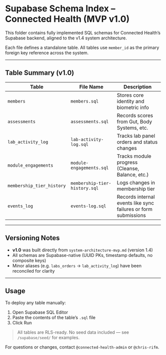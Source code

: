 # Supabase Schema Index – Connected Health (MVP v1.0)

This folder contains fully implemented SQL schemas for Connected Health’s Supabase backend, aligned to the v1.4 system architecture.

Each file defines a standalone table. All tables use `member_id` as the primary foreign key reference across the system.

---

## Table Summary (v1.0)

| Table                     | File Name                     | Description                                                    |
| ------------------------- | ----------------------------- | -------------------------------------------------------------- |
| `members`                 | `members.sql`                 | Stores core identity and biometric info                        |
| `assessments`             | `assessments.sql`             | Records scores from Gut, Body Systems, etc.                    |
| `lab_activity_log`        | `lab-activity-log.sql`        | Tracks lab panel orders and status changes                     |
| `module_engagements`      | `module-engagements.sql`      | Tracks module progress (Cleanse, Balance, etc.)                |
| `membership_tier_history` | `membership-tier-history.sql` | Logs changes in membership tier                                |
| `events_log`              | `events-log.sql`              | Records internal events like sync failures or form submissions |

---

## Versioning Notes

* **v1.0** was built directly from `system-architecture-mvp.md` (version 1.4)
* All schemas are Supabase-native (UUID PKs, timestamp defaults, no composite keys)
* Minor aliases (e.g. `labs_orders` → `lab_activity_log`) have been reconciled for clarity

---

## Usage

To deploy any table manually:

1. Open Supabase SQL Editor
2. Paste the contents of the table’s `.sql` file
3. Click Run

> All tables are RLS-ready. No seed data included — see `/supabase/seed/` for examples.

For questions or changes, contact `@connected-health-admin` or `@chris-rifm`.
